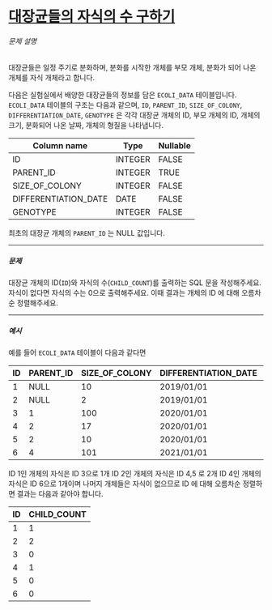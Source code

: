 # [대장균들의 자식의 수 구하기](https://school.programmers.co.kr/learn/courses/30/lessons/299305)


###### 문제 설명


대장균들은 일정 주기로 분화하며, 분화를 시작한 개체를 부모 개체, 분화가 되어 나온 개체를 자식 개체라고 합니다.  

다음은 실험실에서 배양한 대장균들의 정보를 담은 `ECOLI_DATA` 테이블입니다. `ECOLI_DATA` 테이블의 구조는 다음과 같으며, `ID`, `PARENT_ID`, `SIZE_OF_COLONY`, `DIFFERENTIATION_DATE`, `GENOTYPE` 은 각각 대장균 개체의 ID, 부모 개체의 ID, 개체의 크기, 분화되어 나온 날짜, 개체의 형질을 나타냅니다.




| Column name | Type | Nullable |
| --- | --- | --- |
| ID | INTEGER | FALSE |
| PARENT\_ID | INTEGER | TRUE |
| SIZE\_OF\_COLONY | INTEGER | FALSE |
| DIFFERENTIATION\_DATE | DATE | FALSE |
| GENOTYPE | INTEGER | FALSE |


최초의 대장균 개체의 `PARENT_ID` 는 NULL 값입니다.




---


##### 문제


대장균 개체의 ID(`ID`)와 자식의 수(`CHILD_COUNT`)를 출력하는 SQL 문을 작성해주세요. 자식이 없다면 자식의 수는 0으로 출력해주세요. 이때 결과는 개체의 ID 에 대해 오름차순 정렬해주세요.




---


##### 예시


예를 들어 `ECOLI_DATA` 테이블이 다음과 같다면




| ID | PARENT\_ID | SIZE\_OF\_COLONY | DIFFERENTIATION\_DATE | GENOTYPE |
| --- | --- | --- | --- | --- |
| 1 | NULL | 10 | 2019/01/01 | 5 |
| 2 | NULL | 2 | 2019/01/01 | 3 |
| 3 | 1 | 100 | 2020/01/01 | 4 |
| 4 | 2 | 17 | 2020/01/01 | 4 |
| 5 | 2 | 10 | 2020/01/01 | 6 |
| 6 | 4 | 101 | 2021/01/01 | 22 |


ID 1인 개체의 자식은 ID 3으로 1개 ID 2인 개체의 자식은 ID 4,5 로 2개 ID 4인 개체의 자식은 ID 6으로 1개이며 나머지 개체들은 자식이 없으므로 ID 에 대해 오름차순 정렬하면 결과는 다음과 같아야 합니다. 




| ID | CHILD\_COUNT |
| --- | --- |
| 1 | 1 |
| 2 | 2 |
| 3 | 0 |
| 4 | 1 |
| 5 | 0 |
| 6 | 0 |


